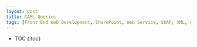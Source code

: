 ```yaml
---
layout: post
title: CAML Queries
tags: [Front End Web Development, SharePoint, Web Service, SOAP; XML, CAML]
---
```

* TOC
{:toc}